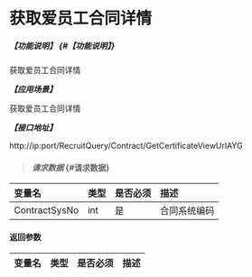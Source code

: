 # 获取爱员工合同详情
##### _【功能说明】_ {#【功能说明】}

获取爱员工合同详情


_**【应用场景】**_

获取爱员工合同详情


_**【接口地址】**_

http://ip:port/RecruitQuery/Contract/GetCertificateViewUrlAYG

> #### _请求数据_ {#请求数据}

| 变量名 | 类型 | 是否必须 | 描述 |
| :--- | :--- | :--- | :--- |
| ContractSysNo| int | 是 | 合同系统编码 |

#### 返回参数

| 变量名 | 类型 | 是否必须 | 描述 |
| :--- | :--- | :--- | :--- |



